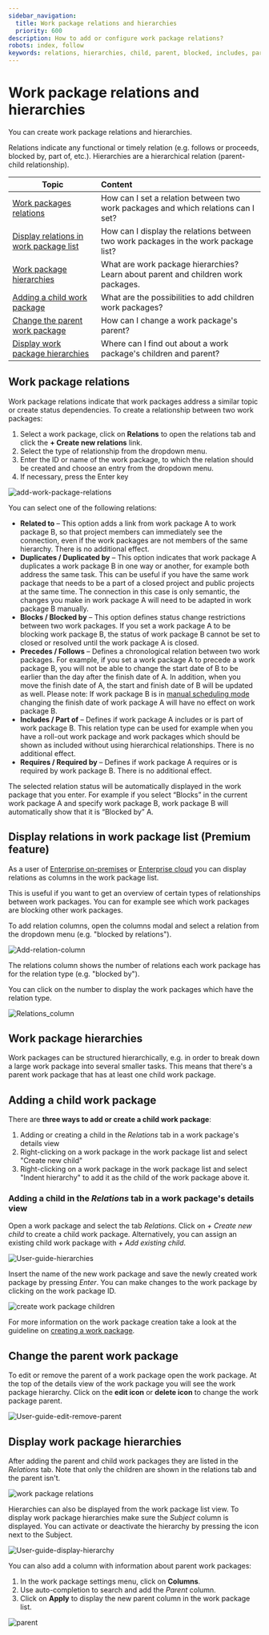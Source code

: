 ```yaml
---
sidebar_navigation:
  title: Work package relations and hierarchies
  priority: 600
description: How to add or configure work package relations?
robots: index, follow
keywords: relations, hierarchies, child, parent, blocked, includes, part of
---
```


# Work package relations and hierarchies

You can create work package relations and hierarchies.

Relations indicate any functional or timely relation (e.g. follows or proceeds, blocked by, part of, etc.). Hierarchies are a hierarchical relation (parent-child relationship).

| Topic                                                        | Content                                                      |
| ------------------------------------------------------------ | :----------------------------------------------------------- |
| [Work packages relations](#work-package-relations)           | How can I set a relation between two work packages and which relations can I set? |
| [Display relations in work package list](#display-relations-in-work-package-list-(premium-feature)) | How can I display the relations between two work packages in the work package list? |
| [Work package hierarchies](#work-package-hierarchies)        | What are work package hierarchies? Learn about parent and children work packages. |
| [Adding a child work package](#adding-a-child-work-package)  | What are the possibilities to add children work packages?    |
| [Change the parent work package](#change-the-parent-work-package) | How can I change a work package's parent?                    |
| [Display work package hierarchies](#display-work-package-hierarchies) | Where can I find out about a work package's children and parent? |

## Work package relations

Work package relations indicate that work packages address a similar topic or create status dependencies. To create a relationship between two work packages:

1. Select a work package, click on **Relations** to open the relations tab and click the **+ Create new relations** link.
2. Select the type of relationship from the dropdown menu.
3. Enter the ID or name of the work package, to which the relation should be created and choose an entry from the dropdown menu.
4. If necessary, press the Enter key

![add-work-package-relations](image-20201217124334984.png)

You can select one of the following relations:

- **Related to** – This option adds a link from work package A to work package B, so that project members can immediately see the connection, even if the work packages are not members of the same hierarchy. There is no additional effect.
- **Duplicates / Duplicated by** – This option indicates that work package A duplicates a work package B in one way or another, for example both address the same task. This can be useful if  you have the same work package that needs to be a part of a closed project and public projects at the same time. The connection in this case is only semantic, the changes you make in work package A will need to be adapted in work package B manually.
- **Blocks / Blocked by** – This option defines status change restrictions between two work packages. If you set a work package A to be blocking work package B, the status of work package B cannot be set to closed or resolved until the work package A is closed.
- **Precedes / Follows** – Defines a chronological relation between two work packages. For example, if you set a work package A to precede a work package B, you will not be able to change the start date of B to be earlier than the day after the finish date of A. In addition, when you move the finish date of A, the start and finish date of B will be updated as well.
  Please note: If work package B is in [manual scheduling mode](../../gantt-chart/scheduling/#manual-scheduling-mode) changing the finish date of work package A will have no effect on work package B.
- **Includes / Part of** – Defines if work package A includes or is part of work package B. This relation type can be used for example when you have a roll-out work package and work packages which should be shown as included without using hierarchical relationships. There is no additional effect.
- **Requires / Required by** – Defines if work package A requires or is required by work package B. There is no additional effect.

The selected relation status will be automatically displayed in the  work package that you enter. For example if you select “Blocks” in the current work package A and specify work package B, work package B will automatically show that it is “Blocked by” A.


## Display relations in work package list (Premium feature)

As a user of [Enterprise on-premises](https://www.openproject.org/enterprise-edition/) or [Enterprise cloud](https://www.openproject.org/hosting/) you can display relations as columns in the work package list.

This is useful if you want to get an overview of certain types of relationships between work packages. You can for example see which work packages are blocking other work packages.

To add relation columns, open the columns modal and select a relation from the dropdown menu (e.g. "blocked by relations").

![Add-relation-column](Add-relation-column.png)

The relations column shows the number of relations each work package has for the relation type (e.g. "blocked by").

You can click on the number to display the work packages which have the relation type.

![Relations_column](Relations_column.png)

## Work package hierarchies

Work packages can be structured hierarchically, e.g. in order to break down a large work package into several smaller tasks. This means that there's a parent work package that has at least one child work package.

## Adding a child work package

There are **three ways to add or create a child work package**:

1. Adding or creating a child in the *Relations* tab in a work package's details view
2. Right-clicking on a work package in the work package list and select "Create new child"
3. Right-clicking on a work package in the work package list and select "Indent hierarchy" to add it as the child of the work package above it.

### Adding a child in the *Relations* tab in a work package's details view

Open a work package and select the tab *Relations*. Click on *+ Create new child* to create a child work package. Alternatively, you can assign an existing child work package with *+ Add existing child*.

![User-guide-hierarchies](User-guide-hierarchies.png)

Insert the name of the new work package and save the newly created work package by pressing *Enter*. You can make changes to the work package by clicking on the work package ID.

![create work package children](image-20200129144540902.png)

For more information on the work package creation take a look at the guideline on [creating a work package](../create-work-package).

## Change the parent work package

To edit or remove the parent of a work package open the work package. At the top of the details view of the work package you will see the work package hierarchy. Click on the **edit icon** or **delete icon** to change the work package parent.

![User-guide-edit-remove-parent](User-guide-edit-remove-parent.png)

## Display work package hierarchies

After adding the parent and child work packages they are listed in the *Relations* tab.
Note that only the children are shown in the relations tab and the parent isn't.

![work package relations](image-20200129145033802.png)

Hierarchies can also be displayed from the work package list view.
To display work package hierarchies make sure the *Subject* column is displayed. You can activate or deactivate the hierarchy by pressing the icon next to the Subject.

![User-guide-display-hierarchy](User-guide-display-hierarchy.png)

You can also add a column with information about parent work packages:

1. In the work package settings menu, click on **Columns**.
2. Use auto-completion to search and add the *Parent* column.
3. Click on **Apply** to display the new parent column in the work package list.

![parent](image-20200129145338301.png)

